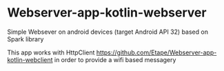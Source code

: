 # Webserver-app-kotlin-webserver
Simple Websever on android devices (target Android API 32) based on Spark library 

This app works with HttpClient https://github.com/Etape/Webserver-app-kotlin-webclient in order to provide a wifi based messagery
